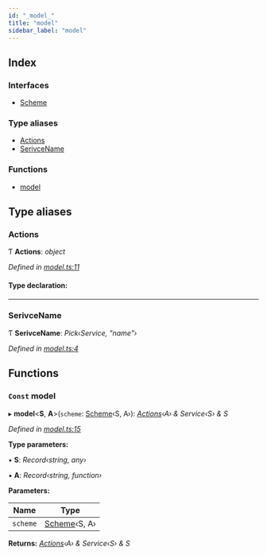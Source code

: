 ```yaml
---
id: "_model_"
title: "model"
sidebar_label: "model"
---
```


## Index

### Interfaces

* [Scheme](../interfaces/_model_.scheme.md)

### Type aliases

* [Actions](_model_.md#actions)
* [SerivceName](_model_.md#serivcename)

### Functions

* [model](_model_.md#const-model)

## Type aliases

###  Actions

Ƭ **Actions**: *object*

*Defined in [model.ts:11](https://github.com/unadlib/reactant/blob/eb2792e/packages/reactant-model/src/model.ts#L11)*

#### Type declaration:

___

###  SerivceName

Ƭ **SerivceName**: *Pick‹Service, "name"›*

*Defined in [model.ts:4](https://github.com/unadlib/reactant/blob/eb2792e/packages/reactant-model/src/model.ts#L4)*

## Functions

### `Const` model

▸ **model**<**S**, **A**>(`scheme`: [Scheme](../interfaces/_model_.scheme.md)‹S, A›): *[Actions](_model_.md#actions)‹A› & Service‹S› & S*

*Defined in [model.ts:15](https://github.com/unadlib/reactant/blob/eb2792e/packages/reactant-model/src/model.ts#L15)*

**Type parameters:**

▪ **S**: *Record‹string, any›*

▪ **A**: *Record‹string, function›*

**Parameters:**

Name | Type |
------ | ------ |
`scheme` | [Scheme](../interfaces/_model_.scheme.md)‹S, A› |

**Returns:** *[Actions](_model_.md#actions)‹A› & Service‹S› & S*
